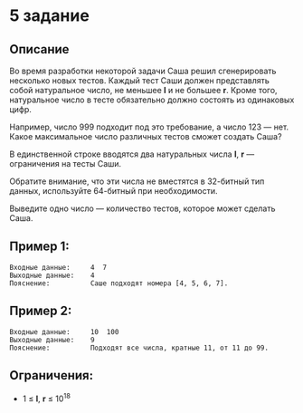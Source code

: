 # 5 задание

## Описание

Во время разработки некоторой задачи Саша решил сгенерировать несколько новых тестов. Каждый тест Саши должен представлять собой натуральное число, не меньшее __l__ и не большее __r__. Кроме того, натуральное число в тесте обязательно должно состоять из одинаковых цифр.

Например, число 999 подходит под это требование, а число 123 — нет. Какое максимальное число различных тестов сможет создать Саша?

В единственной строке вводятся два натуральных числа __l__, __r__ — ограничения на тесты Саши.

Обратите внимание, что эти числа не вместятся в 32-битный тип данных, используйте 64-битный при необходимости.

Выведите одно число — количество тестов, которое может сделать Саша.

## Пример 1:

    Входные данные:     4  7
    Выходные данные:    4
    Пояснение:          Саше подходят номера [4, 5, 6, 7].

## Пример 2:

    Входные данные:     10  100
    Выходные данные:    9
    Пояснение:          Подходят все числа, кратные 11, от 11 до 99.

## Ограничения:

- 1 ≤ __l__, __r__ ≤ 10<sup>18</sup>
